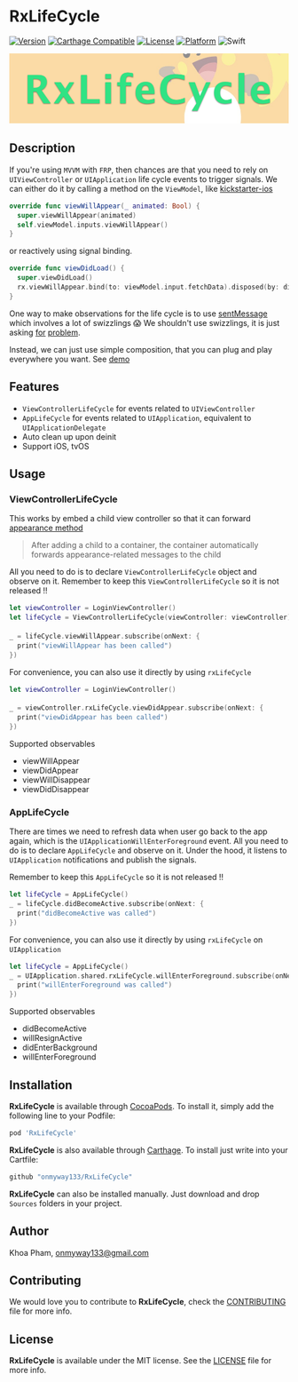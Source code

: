 # RxLifeCycle

[![Version](https://img.shields.io/cocoapods/v/RxLifeCycle.svg?style=flat)](http://cocoadocs.org/docsets/RxLifeCycle)
[![Carthage Compatible](https://img.shields.io/badge/Carthage-compatible-4BC51D.svg?style=flat)](https://github.com/Carthage/Carthage)
[![License](https://img.shields.io/cocoapods/l/RxLifeCycle.svg?style=flat)](http://cocoadocs.org/docsets/RxLifeCycle)
[![Platform](https://img.shields.io/cocoapods/p/RxLifeCycle.svg?style=flat)](http://cocoadocs.org/docsets/RxLifeCycle)
![Swift](https://img.shields.io/badge/%20in-swift%204.0-orange.svg)

![](Screenshots/Banner.png)

## Description

If you're using `MVVM` with `FRP`, then chances are that you need to rely on `UIViewController` or `UIApplication` life cycle events to trigger signals. We can either do it by calling a method on the `ViewModel`, like [kickstarter-ios](https://github.com/kickstarter/ios-oss/blob/2b41cfed6a835d7edf34db95c925f7232c17c558/Kickstarter-iOS/Views/Controllers/LoginViewController.swift)

```swift
override func viewWillAppear(_ animated: Bool) {
  super.viewWillAppear(animated)
  self.viewModel.inputs.viewWillAppear()
}
```

or reactively using signal binding.

```swift
override func viewDidLoad() {
  super.viewDidLoad()
  rx.viewWillAppear.bind(to: viewModel.input.fetchData).disposed(by: disposeBag)
}
```

One way to make observations for the life cycle is to use [sentMessage](https://github.com/ReactiveX/RxSwift/blob/f043778214c8f182018ccdfbf7f440edbe0aecc8/RxCocoa/Foundation/NSObject%2BRx.swift#L136) which involves a lot of swizzlings  😱 We shouldn't use swizzlings, it is just asking [for](https://github.com/ReactiveX/RxSwift/issues/1288) [problem](https://blog.newrelic.com/2014/04/16/right-way-to-swizzle/).

Instead, we can just use simple composition, that you can plug and play everywhere you want. See [demo](https://github.com/onmyway133/RxLifeCycle/tree/master/Example/RxLifeCycleDemo)

## Features

- `ViewControllerLifeCycle` for events related to `UIViewController`
- `AppLifeCycle` for events related to `UIApplication`, equivalent to `UIApplicationDelegate`
- Auto clean up upon deinit
- Support iOS, tvOS

## Usage

### ViewControllerLifeCycle

This works by embed a child view controller so that it can forward [appearance method](https://developer.apple.com/library/content/featuredarticles/ViewControllerPGforiPhoneOS/ImplementingaContainerViewController.html)

> After adding a child to a container, the container automatically forwards appearance-related messages to the child

All you need to do is to declare `ViewControllerLifeCycle` object and observe on it. Remember to keep this `ViewControllerLifeCycle` so it is not released !!

```swift
let viewController = LoginViewController()
let lifeCycle = ViewControllerLifeCycle(viewController: viewController)

_ = lifeCycle.viewWillAppear.subscribe(onNext: {
  print("viewWillAppear has been called")
})
```

For convenience, you can also use it directly by using `rxLifeCycle`

```swift
let viewController = LoginViewController()

_ = viewController.rxLifeCycle.viewDidAppear.subscribe(onNext: {
  print("viewDidAppear has been called")
})
```

Supported observables

- viewWillAppear
- viewDidAppear
- viewWillDisappear
- viewDidDisappear

### AppLifeCycle

There are times we need to refresh data when user go back to the app again, which is the `UIApplicationWillEnterForeground` event. All you need to do is to declare `AppLifeCycle` and observe on it. Under the hood, it listens to `UIApplication` notifications and publish the signals.

Remember to keep this `AppLifeCycle` so it is not released !!

```swift
let lifeCycle = AppLifeCycle()
_ = lifeCycle.didBecomeActive.subscribe(onNext: {
  print("didBecomeActive was called")
})
```

For convenience, you can also use it directly by using `rxLifeCycle` on `UIApplication`

```swift
let lifeCycle = AppLifeCycle()
_ = UIApplication.shared.rxLifeCycle.willEnterForeground.subscribe(onNext: {
  print("willEnterForeground was called")
})
```

Supported observables

- didBecomeActive
- willResignActive
- didEnterBackground
- willEnterForeground

## Installation

**RxLifeCycle** is available through [CocoaPods](http://cocoapods.org). To install
it, simply add the following line to your Podfile:

```ruby
pod 'RxLifeCycle'
```

**RxLifeCycle** is also available through [Carthage](https://github.com/Carthage/Carthage).
To install just write into your Cartfile:

```ruby
github "onmyway133/RxLifeCycle"
```

**RxLifeCycle** can also be installed manually. Just download and drop `Sources` folders in your project.

## Author

Khoa Pham, onmyway133@gmail.com

## Contributing

We would love you to contribute to **RxLifeCycle**, check the [CONTRIBUTING](https://github.com/onmyway133/RxLifeCycle/blob/master/CONTRIBUTING.md) file for more info.

## License

**RxLifeCycle** is available under the MIT license. See the [LICENSE](https://github.com/onmyway133/RxLifeCycle/blob/master/LICENSE.md) file for more info.
